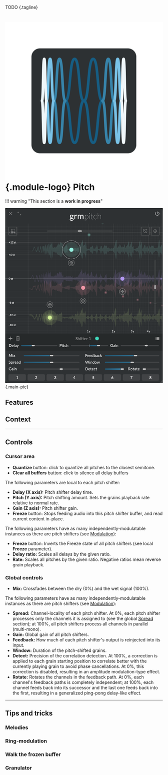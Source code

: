 TODO
{.tagline}


# ![Pitch module logo](../assets/images/modules/pitch/pitch.svg){.module-logo} Pitch

!!! warning "This section is a **work in progress**"

![Screenshot of the Pitch module](../assets/images/modules/pitch/pitch.png){.main-pic}

## Features

## Context

<!-- archetype of a pitch shifter; much more -->
<!-- focus on artifacts -->

---

## Controls

### Cursor area

- **Quantize** button: click to quantize all pitches to the closest semitone.
- **Clear all buffers** button: click to silence all delay buffers

The following parameters are local to each pitch shifter:

- **Delay (X axis):** Pitch shifter delay time.
- **Pitch (Y axis):** Pitch shifting amount. Sets the grains playback rate relative to normal rate.
- **Gain (Z axis):** Pitch shifter gain.
- **Freeze** button: Stops feeding audio into this pitch shifter buffer, and read current content
  in-place.

The following parameters have as many independently-modulatable instances as there are pitch
 shifters (see [Modulation](../atelier/modulation.md)):

- **Freeze** button: Inverts the Freeze state of all pitch shifters (see local **Freeze** parameter).
- **Delay ratio:** Scales all delays by the given ratio.
- **Rate:** Scales all pitches by the given ratio. Negative ratios mean reverse grain playback.

### Global controls

- **Mix:** Crossfades between the dry (0%) and the wet signal (100%).

The following parameters have as many independently-modulatable instances as there are pitch
 shifters (see [Modulation](../atelier/modulation.md)):

- **Spread:** Channel-locality of each pitch shifter. At 0%, each pitch shifter processes only the
  channels it is assigned to (see the global [Spread](../atelier/multichannel.md#spread) section);
  at 100%, all pitch shifters process all channels in parallel (multi-mono).
- **Gain:** Global gain of all pitch shifters.
- **Feedback:** How much of each pitch shifter's output is reinjected into its input.
- **Window:** Duration of the pitch-shifted grains.
- **Detect:** Precision of the correlation detection. At 100%, a correction is applied to each grain
  starting position to correlate better with the currently playing grain to avoid phase
  cancellations. At 0%, this correction is disabled, resulting in an amplitude modulation-type effect.
- **Rotate:** Rotates the channels in the feedback path. At 0%, each channel's feedback paths is
  completely independent; at 100%, each channel feeds back into its successor and the last one feeds
  back into the first, resulting in a generalized ping-pong delay-like effect.

---

## Tips and tricks

### Melodies

### Ring-modulation

### Walk the frozen buffer

### Granulator

<!-- doesn't repitch when moving Delay -->
